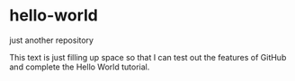 # hello-world
just another repository

This text is just filling up space so that I can test out the features of GitHub and complete the Hello World tutorial.
